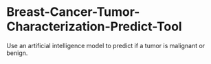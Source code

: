 # Breast-Cancer-Tumor-Characterization-Predict-Tool
Use an artificial intelligence model to predict if a tumor is malignant or benign. 
